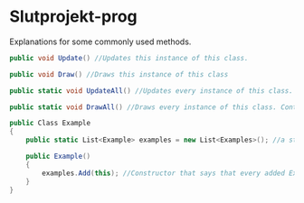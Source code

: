 # Slutprojekt-prog
Explanations for some commonly used methods. 
```csharp
public void Update() //Updates this instance of this class. 
```
```csharp
public void Draw() //Draws this instance of this class
```
```csharp
public static void UpdateAll() //Updates every instance of this class. Contains the Update() method.
```
```csharp
public static void DrawAll() //Draws every instance of this class. Contains the Draw() method.
```
```csharp
public Class Example
{		
    public static List<Example> examples = new List<Examples>(); //a static list shared by all instances of the class "Example" where instances of the class "Example" is added.

	public Example()
	{
		examples.Add(this); //Constructor that says that every added Example in the static list "examples" is an instance of the Class "Example".
	}
}
```
